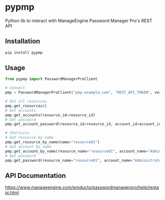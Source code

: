 # pypmp

Python lib to interact with ManageEngine Password Manager Pro's REST API

## Installation

```bash
pip install pypmp
```

## Usage

```python
from pypmp import PasswordManagerProClient

# Connect
pmp = PasswordManagerProClient("pmp.example.com", "REST_API_TOKEN", verify=True)

# Get all resources
pmp.get_resources()
# Get accounts
pmp.get_accounts(resource_id=resource_id)
# Get password
pmp.get_account_password(resource_id=resource_id, account_id=account_id)

# Shortcuts
# Get resource by name
pmp.get_resource_by_name(name="resource01")
# Get account by name
pmp.get_account_by_name(resource_name="resource01", account_name="Administrator")
# Get password
pmp.get_password(resource_name="resource01", account_name="Administrator")
```

## API Documentation

https://www.manageengine.com/products/passwordmanagerpro/help/restapi.html
